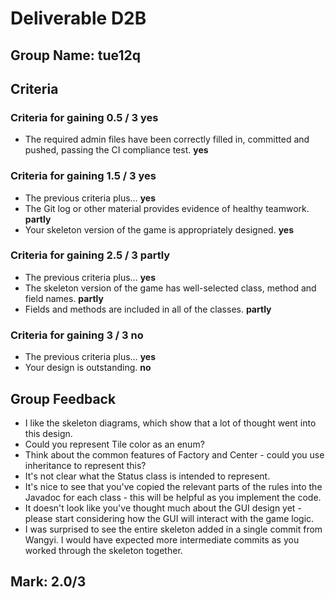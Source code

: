 # Deliverable **D2B**

## Group Name: **tue12q**

## Criteria

### Criteria for gaining 0.5 / 3 **yes**
* The required admin files have been correctly filled in, committed
  and pushed, passing the CI compliance test. **yes**

### Criteria for gaining 1.5 / 3 **yes**
* The previous criteria plus… **yes**
* The Git log or other material provides evidence of healthy teamwork. **partly**
* Your skeleton version of the game is appropriately designed. **yes**

### Criteria for gaining 2.5 / 3 **partly**
* The previous criteria plus… **yes**
* The skeleton version of the game has well-selected class, method and
  field names. **partly**
* Fields and methods are included in all of the classes. **partly**

### Criteria for gaining 3 / 3 **no**
* The previous criteria plus… **yes**
* Your design is outstanding. **no**

## Group Feedback
* I like the skeleton diagrams, which show that a lot of thought went into this design.
* Could you represent Tile color as an enum?
* Think about the common features of Factory and Center - could you use inheritance to represent this?
* It's not clear what the Status class is intended to represent.
* It's nice to see that you've copied the relevant parts of the rules into the Javadoc for each class - this will be helpful as you implement the code.
* It doesn't look like you've thought much about the GUI design yet - please start considering how the GUI will interact with the game logic.
* I was surprised to see the entire skeleton added in a single commit from Wangyi. I would have expected more intermediate commits as you worked through the skeleton together.

## Mark: **2.0/3**
